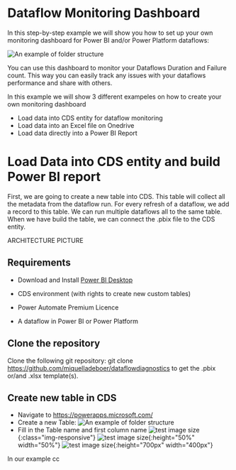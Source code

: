 # Dataflow Monitoring Dashboard
In this step-by-step example we will show you how to set up your own monitoring dashboard for Power BI and/or Power Platform dataflows:

![An example of folder structure](images/dashboardoverview.PNG)

You can use this dashboard to monitor your Dataflows Duration and Failure count. This way you can easily track any issues with your dataflows performance and share with others.

In this example we will show 3 different exampeles on how to create your own monitoring dashboard
* Load data into CDS entity for dataflow monitoring
* Load data into an Excel file on Onedrive
* Load data directly into a Power BI Report

# Load Data into CDS entity and build Power BI report 
First, we are going to create a new table into CDS. This table will collect all the metadata from the dataflow run. For every refresh of a dataflow, we add a record to this table. We can run multiple dataflows all to the same table. When we have build the table, we can connect the .pbix file to the CDS entity.

ARCHITECTURE PICTURE

## Requirements

* Download and Install [Power BI Desktop](https://www.microsoft.com/en-us/download/details.aspx?id=58494)

* CDS environment (with rights to create new custom tables)

* Power Automate Premium Licence

* A dataflow in Power BI or Power Platform

## Clone the repository

Clone the following git repository: git clone  https://github.com/miquelladeboer/dataflowdiagnostics
to get the .pbix or/and .xlsx template(s).

## Create new table in CDS
* Navigate to https://powerapps.microsoft.com/
* Create a new Table:
![An example of folder structure](images/newtable.PNG)
* Fill in the Table name and first column name
![test image size](images/newtablenames.PNG){:class="img-responsive"}
![test image size](images/newtablenames.PNG){:height="50%" width="50%"}
![test image size](images/newtablenames.PNG){:height="700px" width="400px"}

In our example 
cc

